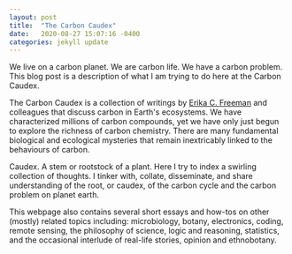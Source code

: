 ```yaml
---
layout: post
title:  "The Carbon Caudex"
date:   2020-08-27 15:07:16 -0400
categories: jekyll update
---
```



We live on a carbon planet. We are carbon life. We have a carbon problem.
This blog post is a description of what I am trying to do here at the Carbon Caudex.

The Carbon Caudex is a collection of writings by [Erika C. Freeman][freeman-gh] and colleagues that discuss carbon in Earth's ecosystems. We have characterized millions of carbon compounds, yet we have only just begun to explore the richness of carbon chemistry. There are many fundamental biological and ecological mysteries that remain inextricably linked to the behaviours of carbon.

Caudex. A stem or rootstock of a plant. Here I try to index a swirling collection of thoughts. I tinker with, collate, disseminate, and share understanding of the root, or caudex, of the carbon cycle and the carbon problem on planet earth. 

This webpage also contains several short essays and how-tos on other (mostly) related topics including: microbiology, botany, electronics, coding, remote sensing, the philosophy of science, logic and reasoning, statistics, and the occasional interlude of real-life stories, opinion and ethnobotany. 

[freeman-gh]: https://github.com/erikafreeman

